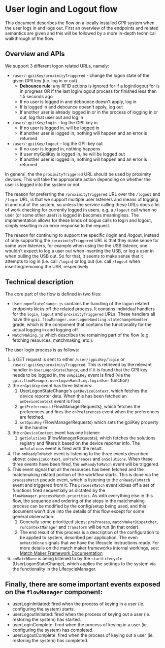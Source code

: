# User login and Logout flow

This document describes the flow on a locally installed GPII system when the user logs in and logs out. First an
overview of the endpoints and related semantics are given and this will be followed by a more in-depth technical
walkthrough of the flow.

## Overview and APIs

We support 3 different logon related URLs, namely:

* `/user/:gpiiKey/proximityTriggered` - change the logon state of the given GPII key (i.e. log in or out)
  * **Debounce rule**: any RFID actions is ignored for <myGpiiKey> if a login/logout for <myGpiiKey> is in progress OR
    if the last login/logout process for <myGpiiKey> finished less than 1.5 seconds ago
  * If no user is logged in and debounce doesn't apply, log in <myGpiiKey>
  * If <myGpiiKey> is logged in and debounce doesn't apply, log out <myGpiiKey>
  * If another user is already logged in or in the process of logging in or out, log that user out and log in
    <myGpiiKey>
* `/user/:gpiiKey/login` - log the GPII key in
  * If no user is logged in, <myGpiiKey> will be logged in
  * If another user is logged in, nothing will happen and an error is returned
* `/user/:gpiiKey/logout` - log the GPII key out
  * If no user is logged in, nothing happens
  * if user myGpiiKey is logged in, he will be logged out
  * If another user is logged in, nothing will happen and an error is returned

In general, the the `proximityTriggered` URL should be used by proximity devices. This will take the appropriate action
depending on whether the user is logged into the system or not.

The reason for preferring the `/proximityTriggered` URL over the `/logout` and `/login` URL, is that we support multiple
user listeners and means of logging in and out of the system, so unless the service calling these URLs does a lot of
work checking for currently logged in users, e.g. a `/logout` call when no user (or some other user) is logged in
becomes meaningless. The implementation allows for these kinds of bogus calls to login and logout, simply resulting in
an error response to the request.

The reason for continuing to support the specific /login and /logout, instead of only supporting the
`/proximityTriggered` URL is that they make sense for some user listeners, for example when using the the USB listener,
one wouldn't expect to log a user out when inserting the USB, or log a user in when pulling the USB out. So for that, it
seems to make sense that it attempts to log in (i.e. call `/login`) or log out (i.e. call `/logout` when
inserting/removing the USB, respectively

## Technical description

The core part of the flow is defined in two files:

* `UserLogonStateChange.js` contains the handling of the logon related endpoints kicks off the related process. It
  contains individual handlers for the `login`, `logout` and `proximityTriggered` URLs. These handlers all have the
  `gpii.flowManager.userLogonHandling.stateChangeHandler` grade, which is the component that contains the functionality
  for the actual logging in and logging off.
* `MatchMaking.js` which describes the remaining part of the flow (e.g. fetching resources, matchmaking, etc.).

The user login process is as follows:

1. a GET request is sent to either `/user/:gpiiKey/login` or `/user/:gpiiKey/proximityTriggered`. This is retrieved by
   the relevant handler in `UserLogonStateChange`, and if it is found that the GPII key needs to be logged in, the
   `onGpiiKey` event is fired (via the `gpii.flowManager.userLogonHandling.loginUser` function)
2. the `onGpiiKey` event has three listeners:
   1. UserLogonStateChange's `getDeviceContext`, which fetches the device reporter data. When this has been fetched an
      `onDeviceContext` event is fired.
   2. `getPreferences` (FlowManagerRequests), which fetches the preferences and fires the `onPreferences` event when the
      preferences are fetched.
   3. `setGpiiKey` (FlowManagerRequests) which sets the gpiiKey property in the handler
3. the `onDeviceContext` event has one listener:
   1. `getSolutions` (FlowManagerRequests), which fetches the solutions registry and filters it based on the device
      reporter info. The `onSolutions` event is fired with the result.
4. The `onReadyToMatch` event is listening to the three events described above: `onDeviceContext`, `onPreferences` and
   `onSolutions`. When these three events have been fired, the `onReadyToMatch` event will be triggered.
5. This event signal that all the resources has been fetched and the matchmaking related portion of the workflow starts.
   This is done via the `processMatch` pseudo event, which is listening to the `onReadyToMatch` event and triggered from
   it. The `processMatch` event kickes off a set of functions fired sequentially as dictated by the
   `flowManager.processMatch.priorities`. As with everything else in this flow, the sequence and ordering of the steps
   in the matchmaking process can be modified by the config/setup being used, and this document won't dive into the
   details of this flow except for some general observation:
   1. Generally some prioritized steps: `preProcess`, `matchMakerDispatcher`, `runContextManager` and `transform` will
      be run (in that order).
   2. The end result of this process is a description of the configuration to be applied to system, described per
      application. The even `onMatchDone` signals that we have the lifecycle instructions ready. For more details on the
      match maker frameworks internal workings, see: [Match Maker Framework Documentation](MatchMakerFramework.md)
6. `onMatchDone` is being listened to by the `startLifecycle` (UserLogonStateChange), which applies the settings to the
   system via the functionality in the LifecycleManager.

## Finally, there are some important events exposed on the `flowManager` component:

* userLoginInitiated: fired when the process of keying in a user (ie. configuring the system) starts.
* userLogoutInitiated: fired when the process of keying out a user (ie. restoring the system) has started.
* userLoginComplete: fired when the process of keying in a user (ie. configuring the system) has completed.
* userLogoutComplete: fired when the process of keying out a user (ie. restoring the system) has completed.
